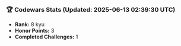 ### 🏆 Codewars Stats (Updated: 2025-06-13 02:39:30 UTC)

- **Rank:** 8 kyu
- **Honor Points:** 3
- **Completed Challenges:** 1
